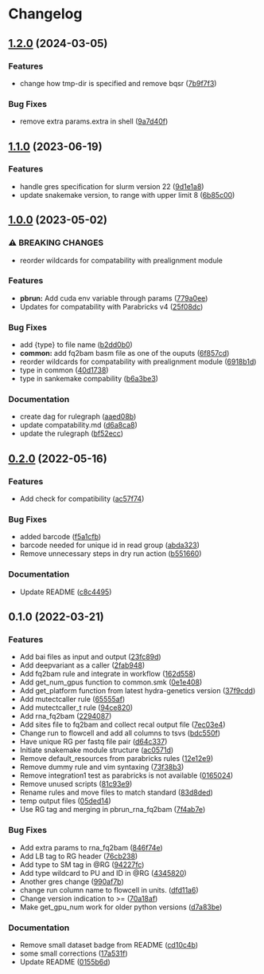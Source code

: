 # Changelog

## [1.2.0](https://www.github.com/hydra-genetics/parabricks/compare/v1.1.0...v1.2.0) (2024-03-05)


### Features

* change how tmp-dir is specified and remove bqsr ([7b9f7f3](https://www.github.com/hydra-genetics/parabricks/commit/7b9f7f34aad6f2330fc2fd576aaa99172ec832f3))


### Bug Fixes

* remove extra params.extra in shell ([9a7d40f](https://www.github.com/hydra-genetics/parabricks/commit/9a7d40f775bb4f8be2ae4e331a3f24dc89e0388b))

## [1.1.0](https://www.github.com/hydra-genetics/parabricks/compare/v1.0.0...v1.1.0) (2023-06-19)


### Features

* handle gres specification for slurm version 22 ([9d1e1a8](https://www.github.com/hydra-genetics/parabricks/commit/9d1e1a888c5c65b1d038b07903a09f42c4d36d96))
* update snakemake version, to range with upper limit 8 ([6b85c00](https://www.github.com/hydra-genetics/parabricks/commit/6b85c0060f3408fe9af4a90d83fad87a18d6c633))

## [1.0.0](https://www.github.com/hydra-genetics/parabricks/compare/v0.2.0...v1.0.0) (2023-05-02)


### ⚠ BREAKING CHANGES

* reorder wildcards for compatability with prealignment module

### Features

* **pbrun:** Add cuda env variable through params ([779a0ee](https://www.github.com/hydra-genetics/parabricks/commit/779a0eee5679e483e1d10ed77df7953f4fec6ca1))
* Updates for compatability with Parabricks v4 ([25f08dc](https://www.github.com/hydra-genetics/parabricks/commit/25f08dc55ec0ff997afe0ddb05bb689ef2ecd397))


### Bug Fixes

* add {type} to file name ([b2dd0b0](https://www.github.com/hydra-genetics/parabricks/commit/b2dd0b049c63b34e1384f560a74152e286d26144))
* **common:** add fq2bam basm file as one of the ouputs ([6f857cd](https://www.github.com/hydra-genetics/parabricks/commit/6f857cdd48ea39095055c79616a7fc0f03d63df7))
* reorder wildcards for compatability with prealignment module ([6918b1d](https://www.github.com/hydra-genetics/parabricks/commit/6918b1d0ae4d21fe3a9939ef0e1df042dc42f21d))
* type in common ([40d1738](https://www.github.com/hydra-genetics/parabricks/commit/40d17386a6d2d4adfc601191d3f71ed5d16fba98))
* type in sankemake compability ([b6a3be3](https://www.github.com/hydra-genetics/parabricks/commit/b6a3be328d4e517b9931323c80f933c77ec0ebb1))


### Documentation

* create dag for rulegraph ([aaed08b](https://www.github.com/hydra-genetics/parabricks/commit/aaed08b061e9c31ba0a147d6b2504d13730f0e73))
* update compatability.md ([d6a8ca8](https://www.github.com/hydra-genetics/parabricks/commit/d6a8ca80d6cf23a6ef54e5a142acc26d80a7c513))
* update the rulegraph ([bf52ecc](https://www.github.com/hydra-genetics/parabricks/commit/bf52eccd7f71d5eebfcbfb89fcb3d9cfaa87525d))

## [0.2.0](https://www.github.com/hydra-genetics/parabricks/compare/v0.1.0...v0.2.0) (2022-05-16)


### Features

* Add check for compatibility ([ac57f74](https://www.github.com/hydra-genetics/parabricks/commit/ac57f74d454a03a9222f71bc0e2f9e5fe7d48d6b))


### Bug Fixes

* added barcode ([f5a1cfb](https://www.github.com/hydra-genetics/parabricks/commit/f5a1cfb0367b58752c7449247885662aed2e6928))
* barcode needed for unique id in read group ([abda323](https://www.github.com/hydra-genetics/parabricks/commit/abda3231e8d4ae3bf8aabdf2e70067cb14cffe93))
* Remove unnecessary steps in dry run action ([b551660](https://www.github.com/hydra-genetics/parabricks/commit/b551660c4dac69d28b2426ea8f1a0217def0414e))


### Documentation

* Update README ([c8c4495](https://www.github.com/hydra-genetics/parabricks/commit/c8c4495090dd600fcca4addf21c27ad27d20b57a))

## 0.1.0 (2022-03-21)


### Features

* Add bai files as input and output ([23fc89d](https://www.github.com/hydra-genetics/parabricks/commit/23fc89d351fdc7e4361c0b8546c9fd2f098fec35))
* Add deepvariant as a caller ([2fab948](https://www.github.com/hydra-genetics/parabricks/commit/2fab948cadb05ad9ee84f45fd17dc252ac3f4804))
* Add fq2bam rule and integrate in workflow ([162d558](https://www.github.com/hydra-genetics/parabricks/commit/162d5580a5c30cad0eb401ffe1bb49d79e25d598))
* Add get_num_gpus function to common.smk ([0e1e408](https://www.github.com/hydra-genetics/parabricks/commit/0e1e4081af41a5cd350bda2f6786703855aa0338))
* Add get_platform function from latest hydra-genetics version ([37f9cdd](https://www.github.com/hydra-genetics/parabricks/commit/37f9cdd32e2fb44fbd031fddc007bdbf379ffcce))
* Add mutectcaller rule ([65555af](https://www.github.com/hydra-genetics/parabricks/commit/65555af4761fefec1808f087fd4efc449ea3f572))
* Add mutectcaller_t rule ([94ce820](https://www.github.com/hydra-genetics/parabricks/commit/94ce820f5d3ae20b9a99574218ac430d4693a364))
* Add rna_fq2bam ([2294087](https://www.github.com/hydra-genetics/parabricks/commit/2294087d0a20c8ffcc21aa24b7d6f17bbe51731c))
* Add sites file to fq2bam and collect recal output file ([7ec03e4](https://www.github.com/hydra-genetics/parabricks/commit/7ec03e474b5eaa349944c5cf0885e6b6fc6be340))
* Change run to flowcell and add all columns to tsvs ([bdc550f](https://www.github.com/hydra-genetics/parabricks/commit/bdc550fba28fbfd19b48d6c54f378cb00b621d35))
* Have unique RG per fastq file pair ([d64c337](https://www.github.com/hydra-genetics/parabricks/commit/d64c3378e11d0e84b357541f9e572029b02a7e05))
* Initiate snakemake module structure ([ac0571d](https://www.github.com/hydra-genetics/parabricks/commit/ac0571dce02d491cb574e4ea61637ed82cbb49a6))
* Remove default_resources from parabricks rules ([12e12e9](https://www.github.com/hydra-genetics/parabricks/commit/12e12e90ec75b5933f5f01b8fb96d9c4c37c391e))
* Remove dummy rule and vim syntaxing ([73f38b3](https://www.github.com/hydra-genetics/parabricks/commit/73f38b3fcc56dcf7b6af98c5c5edd26433375f81))
* Remove integration1 test as parabricks is not available ([0165024](https://www.github.com/hydra-genetics/parabricks/commit/016502445cfdef4e6648f334adcaf7f836a9a72a))
* Remove unused scripts ([81c93e9](https://www.github.com/hydra-genetics/parabricks/commit/81c93e9d7c3ac179a1640bfb2353c5a7841d3c27))
* Rename rules and move files to match standard ([83d8ded](https://www.github.com/hydra-genetics/parabricks/commit/83d8ded08b4d77ca3c38e2829f0892f8e2385cb9))
* temp output files ([05ded14](https://www.github.com/hydra-genetics/parabricks/commit/05ded14946f9592c09e558be09a0e4e9f2f6bb1b))
* Use RG tag and merging in pbrun_rna_fq2bam ([7f4ab7e](https://www.github.com/hydra-genetics/parabricks/commit/7f4ab7e0206d88c6f297cfb171f9b6fb844607e3))


### Bug Fixes

* Add extra params to rna_fq2bam ([846f74e](https://www.github.com/hydra-genetics/parabricks/commit/846f74edee61cffabb180b12b14f1cfa03300cbf))
* Add LB tag to RG header ([76cb238](https://www.github.com/hydra-genetics/parabricks/commit/76cb238313d4277a109a71f4e9d988ef7f4e6e1c))
* Add type to SM tag in @RG ([94227fc](https://www.github.com/hydra-genetics/parabricks/commit/94227fc4bd529b54c21c5e45127ef54d3c3a507e))
* Add type wildcard to PU and ID in @RG ([4345820](https://www.github.com/hydra-genetics/parabricks/commit/4345820a4285188ac0e79ccc269898ce4c5ef9c8))
* Another gres change ([990af7b](https://www.github.com/hydra-genetics/parabricks/commit/990af7b222c40bc4eef0b563556bee67e6ccc5cf))
* change run column name to flowcell in units. ([dfd11a6](https://www.github.com/hydra-genetics/parabricks/commit/dfd11a67d86652c5ca1eb987fe28f78280a95f58))
* Change version indication to >= ([70a18af](https://www.github.com/hydra-genetics/parabricks/commit/70a18af5c801af6d46d6b568ce19988049f8e145))
* Make get_gpu_num work for older python versions ([d7a83be](https://www.github.com/hydra-genetics/parabricks/commit/d7a83be469ea9625de57dbbba4b72bc95e4100b3))


### Documentation

* Remove small dataset badge from README ([cd10c4b](https://www.github.com/hydra-genetics/parabricks/commit/cd10c4bc7054527053d8255df3a2a5fc73fd5fbc))
* some small corrections ([17a531f](https://www.github.com/hydra-genetics/parabricks/commit/17a531f25b92f490ecc8402b807f11ef4366a345))
* Update README ([0155b6d](https://www.github.com/hydra-genetics/parabricks/commit/0155b6d754835be0978bf89e395c740db895642a))
